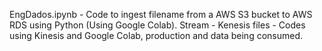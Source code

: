 EngDados.ipynb - Code to ingest filename from a AWS S3 bucket to AWS RDS using Python (Using Google Colab).
Stream - Kenesis files - Codes using Kinesis and Google Colab, production and data being consumed. 
